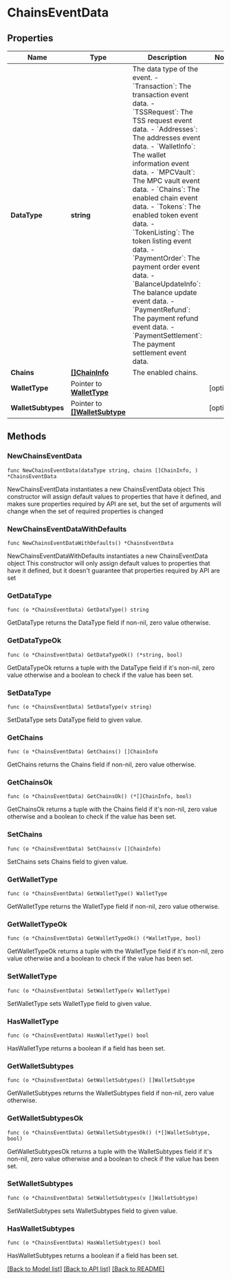 # ChainsEventData

## Properties

Name | Type | Description | Notes
------------ | ------------- | ------------- | -------------
**DataType** | **string** |  The data type of the event. - &#x60;Transaction&#x60;: The transaction event data. - &#x60;TSSRequest&#x60;: The TSS request event data. - &#x60;Addresses&#x60;: The addresses event data. - &#x60;WalletInfo&#x60;: The wallet information event data. - &#x60;MPCVault&#x60;: The MPC vault event data. - &#x60;Chains&#x60;: The enabled chain event data. - &#x60;Tokens&#x60;: The enabled token event data. - &#x60;TokenListing&#x60;: The token listing event data.        - &#x60;PaymentOrder&#x60;: The payment order event data. - &#x60;BalanceUpdateInfo&#x60;: The balance update event data. - &#x60;PaymentRefund&#x60;: The payment refund event data. - &#x60;PaymentSettlement&#x60;: The payment settlement event data. | 
**Chains** | [**[]ChainInfo**](ChainInfo.md) | The enabled chains. | 
**WalletType** | Pointer to [**WalletType**](WalletType.md) |  | [optional] 
**WalletSubtypes** | Pointer to [**[]WalletSubtype**](WalletSubtype.md) |  | [optional] 

## Methods

### NewChainsEventData

`func NewChainsEventData(dataType string, chains []ChainInfo, ) *ChainsEventData`

NewChainsEventData instantiates a new ChainsEventData object
This constructor will assign default values to properties that have it defined,
and makes sure properties required by API are set, but the set of arguments
will change when the set of required properties is changed

### NewChainsEventDataWithDefaults

`func NewChainsEventDataWithDefaults() *ChainsEventData`

NewChainsEventDataWithDefaults instantiates a new ChainsEventData object
This constructor will only assign default values to properties that have it defined,
but it doesn't guarantee that properties required by API are set

### GetDataType

`func (o *ChainsEventData) GetDataType() string`

GetDataType returns the DataType field if non-nil, zero value otherwise.

### GetDataTypeOk

`func (o *ChainsEventData) GetDataTypeOk() (*string, bool)`

GetDataTypeOk returns a tuple with the DataType field if it's non-nil, zero value otherwise
and a boolean to check if the value has been set.

### SetDataType

`func (o *ChainsEventData) SetDataType(v string)`

SetDataType sets DataType field to given value.


### GetChains

`func (o *ChainsEventData) GetChains() []ChainInfo`

GetChains returns the Chains field if non-nil, zero value otherwise.

### GetChainsOk

`func (o *ChainsEventData) GetChainsOk() (*[]ChainInfo, bool)`

GetChainsOk returns a tuple with the Chains field if it's non-nil, zero value otherwise
and a boolean to check if the value has been set.

### SetChains

`func (o *ChainsEventData) SetChains(v []ChainInfo)`

SetChains sets Chains field to given value.


### GetWalletType

`func (o *ChainsEventData) GetWalletType() WalletType`

GetWalletType returns the WalletType field if non-nil, zero value otherwise.

### GetWalletTypeOk

`func (o *ChainsEventData) GetWalletTypeOk() (*WalletType, bool)`

GetWalletTypeOk returns a tuple with the WalletType field if it's non-nil, zero value otherwise
and a boolean to check if the value has been set.

### SetWalletType

`func (o *ChainsEventData) SetWalletType(v WalletType)`

SetWalletType sets WalletType field to given value.

### HasWalletType

`func (o *ChainsEventData) HasWalletType() bool`

HasWalletType returns a boolean if a field has been set.

### GetWalletSubtypes

`func (o *ChainsEventData) GetWalletSubtypes() []WalletSubtype`

GetWalletSubtypes returns the WalletSubtypes field if non-nil, zero value otherwise.

### GetWalletSubtypesOk

`func (o *ChainsEventData) GetWalletSubtypesOk() (*[]WalletSubtype, bool)`

GetWalletSubtypesOk returns a tuple with the WalletSubtypes field if it's non-nil, zero value otherwise
and a boolean to check if the value has been set.

### SetWalletSubtypes

`func (o *ChainsEventData) SetWalletSubtypes(v []WalletSubtype)`

SetWalletSubtypes sets WalletSubtypes field to given value.

### HasWalletSubtypes

`func (o *ChainsEventData) HasWalletSubtypes() bool`

HasWalletSubtypes returns a boolean if a field has been set.


[[Back to Model list]](../README.md#documentation-for-models) [[Back to API list]](../README.md#documentation-for-api-endpoints) [[Back to README]](../README.md)


